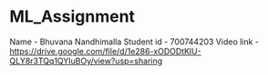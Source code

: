 # ML_Assignment
Name - Bhuvana Nandhimalla
Student id - 700744203
Video link - https://drive.google.com/file/d/1e286-xODODtKlU-QLY8r3TQq1QYIuBOy/view?usp=sharing
